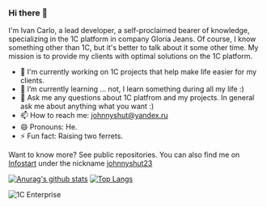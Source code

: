 ### Hi there 👋

I'm Ivan Carlo, a lead developer, a self-proclaimed bearer of knowledge, specializing in the 1C platform in company Gloria Jeans. Of course, I know something other than 1C, but it's better to talk about it some other time. My mission is to provide my clients with optimal solutions on the 1C platform.

- 🔭 I'm currently working on 1C projects that help make life easier for my clients.
- 🌱 I’m currently learning ... not, I learn something during all my life :)
- 💬 Ask me any questions about 1C platfrom and my projects. In general ask me about anything what you want :)
- 📫 How to reach me: johnnyshut@yandex.ru
- 😄 Pronouns: He.
- ⚡ Fun fact: Raising two ferrets.

Want to know more? See public repositories. You can also find me on [Infostart](https://infostart.ru/) under the nickname [johnnyshut23](https://infostart.ru/profile/534321/)

[![Anurag's github stats](https://github-readme-stats.vercel.app/api?username=johnnyshut&count_private=true&show_icons=true&theme=tokyonight)](https://github.com/johnnyshut)
[![Top Langs](https://github-readme-stats.vercel.app/api/top-langs/?username=johnnyshut&count_private=true&hide=css&layout=compact&theme=tokyonight)](https://github.com/johnnyshut)

![1C Enterprise](https://img.shields.io/badge/-1C%20Enterprise-yellow)
